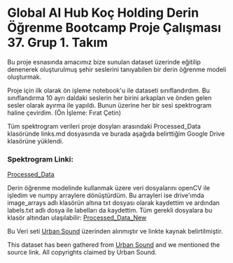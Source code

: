 # Global AI Hub Koç Holding Derin Öğrenme Bootcamp Proje Çalışması 37. Grup 1. Takım

Bu proje esnasında amacımız bize sunulan dataset üzerinde eğitilip denenerek oluşturulmuş şehir seslerini tanıyabilen bir derin öğrenme modeli oluşturmak.

Proje için ilk olarak ön işleme notebook'u ile dataseti sınıflandırdım. Bu sınıflandırma 10 ayrı daldaki seslerin her birini arkaplan ve önden gelen sesler olarak ayırma ile yapıldı. Bunun üzerine her bir sesi spektrogram haline çevirdim. (Ön İşleme: Fırat Çetin)

Tüm spektrogram verileri proje dosyları arasındaki Processed_Data klasöründe links.md dosyasında ve burada aşağıda belirttiğim Google Drive klasörüne yüklendi. 

### Spektrogram Linki:

[Processed_Data](https://drive.google.com/drive/folders/1YxtMix5-pGszsR39pq_Zq7iU73uZStFa?usp=sharing)



Derin öğrenme modelinde kullanmak üzere veri dosyalarını openCV ile işledim ve numpy arraylere dönüştürdüm. Bu arrayleri ise drive'ımda image_arrays adlı klasörün altına txt dosyası olarak kaydettim ve ardından labels.txt adlı dosya ile labelları da kaydettim. Tüm gerekli dosyalara bu klasör altından ulaşılabilir:
[Processed_Data_New](https://drive.google.com/drive/folders/1jbrm0Z6jdl6NXhUOEwZ9KQ8gK_DC9jTy?usp=sharing)

Bu Veri seti [Urban Sound](https://urbansounddataset.weebly.com/urbansound8k.html) üzerinden alınmıştır ve linkte kaynak belirtilmiştir. 

This dataset has been gathered from [Urban Sound](https://urbansounddataset.weebly.com/urbansound8k.html) and we mentioned the source link. All copyrights claimed by Urban Sound.